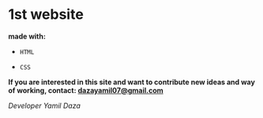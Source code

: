 # 1st website


**made with:**
- `HTML`

- `CSS `


**If you are interested in this site and want to contribute new ideas and way of working, contact: dazayamil07@gmail.com**

*Developer Yamil Daza*

